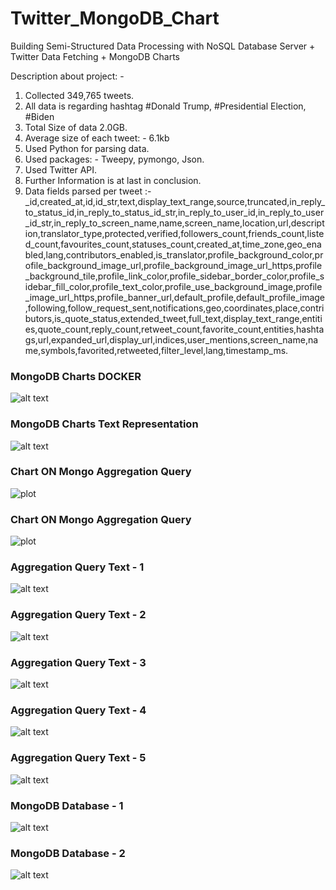 # Twitter_MongoDB_Chart
Building Semi-Structured Data Processing with NoSQL Database Server + Twitter Data Fetching + MongoDB Charts

Description about project: - 
1.	Collected 349,765 tweets.
2.	All data is regarding hashtag #Donald Trump, #Presidential Election, #Biden
3.	Total Size of data 2.0GB.
4.	Average size of each tweet: - 6.1kb
5.	Used Python for parsing data.
6.	Used packages: - Tweepy, pymongo, Json.
7.	Used Twitter API.
8.	Further Information is at last in conclusion.
9.	Data fields parsed per tweet :- _id,created_at,id,id_str,text,display_text_range,source,truncated,in_reply_to_status_id,in_reply_to_status_id_str,in_reply_to_user_id,in_reply_to_user_id_str,in_reply_to_screen_name,name,screen_name,location,url,description,translator_type,protected,verified,followers_count,friends_count,listed_count,favourites_count,statuses_count,created_at,time_zone,geo_enabled,lang,contributors_enabled,is_translator,profile_background_color,profile_background_image_url,profile_background_image_url_https,profile_background_tile,profile_link_color,profile_sidebar_border_color,profile_sidebar_fill_color,profile_text_color,profile_use_background_image,profile_image_url_https,profile_banner_url,default_profile,default_profile_image,following,follow_request_sent,notifications,geo,coordinates,place,contributors,is_quote_status,extended_tweet,full_text,display_text_range,entities,quote_count,reply_count,retweet_count,favorite_count,entities,hashtags,url,expanded_url,display_url,indices,user_mentions,screen_name,name,symbols,favorited,retweeted,filter_level,lang,timestamp_ms.


### MongoDB Charts DOCKER
![alt text](https://github.com/kaushal9696/Twitter_MongoDB_Chart/blob/main/Output/docker_mongodb_charts.png)

### MongoDB Charts Text Representation
![alt text](https://github.com/kaushal9696/Twitter_MongoDB_Chart/blob/main/Output/Data_visualization.png)

### Chart ON Mongo Aggregation Query
![plot](https://github.com/kaushal9696/Twitter_MongoDB_Chart/blob/main/Output/Charts1.png)

### Chart ON Mongo Aggregation Query
![plot](https://github.com/kaushal9696/Twitter_MongoDB_Chart/blob/main/Output/Charts2.png)

### Aggregation Query Text - 1
![alt text](https://github.com/kaushal9696/Twitter_MongoDB_Chart/blob/main/Output/Aggr1.png)

### Aggregation Query Text - 2
![alt text](https://github.com/kaushal9696/Twitter_MongoDB_Chart/blob/main/Output/Aggr2.png)

### Aggregation Query Text - 3
![alt text](https://github.com/kaushal9696/Twitter_MongoDB_Chart/blob/main/Output/Aggr3.png)

### Aggregation Query Text - 4
![alt text](https://github.com/kaushal9696/Twitter_MongoDB_Chart/blob/main/Output/Aggr4.png)

### Aggregation Query Text - 5
![alt text](https://github.com/kaushal9696/Twitter_MongoDB_Chart/blob/main/Output/Aggr5.png)

### MongoDB Database - 1
![alt text](https://github.com/kaushal9696/Twitter_MongoDB_Chart/blob/main/Output/Mongodb.png)

### MongoDB Database - 2
![alt text](https://github.com/kaushal9696/Twitter_MongoDB_Chart/blob/main/Output/Mongodb2.png)
